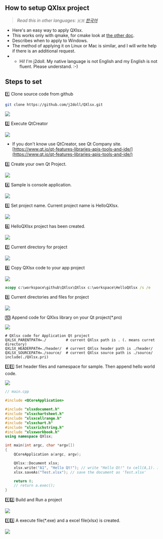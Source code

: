 
## How to setup QXlsx project

> *Read this in other languages:  :kr: [한국어](HowToSetProject.ko.md)*

- Here's an easy way to apply QXlsx.
- This works only with qmake, for cmake look at [the other doc](HowToSetProject-cmake.md).
- Describes when to apply to Windows.
- The method of applying it on Linux or Mac is similar, and I will write help if there is an additional request.
- * Hi! I'm j2doll. My native language is not English and my English is not fluent. Please understand. :-)

## Steps to set

:one: Clone source code from github

```sh
git clone https://github.com/j2doll/QXlsx.git
```

![](markdown.data/01.jpg)

:two: Execute QtCreator

![](markdown.data/02.jpg)

* If you don't know use QtCreator, see Qt Company site. [https://www.qt.io/qt-features-libraries-apis-tools-and-ide/](https://www.qt.io/qt-features-libraries-apis-tools-and-ide/)

:three: Create your own Qt Project.

![](markdown.data/03.jpg)

:four: Sample is console application.

![](markdown.data/04.jpg)

:five: Set project name. Current project name is HelloQXlsx.  

![](markdown.data/05.jpg)

:six: HelloQXlsx project has been created.

![](markdown.data/06.jpg)

:seven: Current directory for project

![](markdown.data/07.jpg)

:eight: Copy QXlsx code to your app project  

![](markdown.data/08.jpg)

```cmd
xcopy c:\workspace\github\QXlsx\QXlsx c:\workspace\HelloQXlsx /s /e
```

:nine: Current directories and files for project

![](markdown.data/09.jpg)

:keycap_ten: Append code for QXlxs library on your Qt project(*.pro)

![](markdown.data/10.jpg)

```qmake
# QXlsx code for Application Qt project
QXLSX_PARENTPATH=./         # current QXlsx path is . (. means curret directory)
QXLSX_HEADERPATH=./header/  # current QXlsx header path is ./header/
QXLSX_SOURCEPATH=./source/  # current QXlsx source path is ./source/
include(./QXlsx.pri)
```
:one::one: Set header files and namespace for sample. Then append hello world code.

![](markdown.data/11.jpg)

```cpp
// main.cpp

#include <QCoreApplication>

#include "xlsxdocument.h"
#include "xlsxchartsheet.h"
#include "xlsxcellrange.h"
#include "xlsxchart.h"
#include "xlsxrichstring.h"
#include "xlsxworkbook.h"
using namespace QXlsx;

int main(int argc, char *argv[])
{
    QCoreApplication a(argc, argv);

    QXlsx::Document xlsx;
    xlsx.write("A1", "Hello Qt!"); // write "Hello Qt!" to cell(A,1). it's shared string.
    xlsx.saveAs("Test.xlsx"); // save the document as 'Test.xlsx'

    return 0;
    // return a.exec();
}
```

:one::two: Build and Run a project

![](markdown.data/12.jpg)

:one::three: A execute file(*.exe) and a excel file(xlsx) is created.

![](markdown.data/13.jpg)
